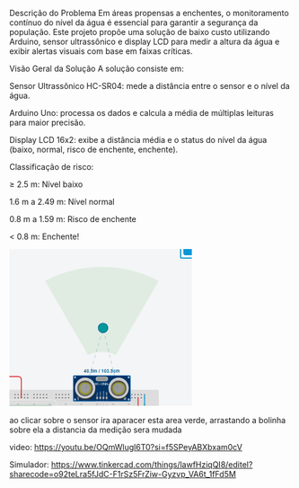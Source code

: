 Descrição do Problema
Em áreas propensas a enchentes, o monitoramento contínuo do nível da água é essencial para garantir a segurança da população. Este projeto propõe uma solução de baixo custo utilizando Arduino, sensor ultrassônico e display LCD para medir a altura da água e exibir alertas visuais com base em faixas críticas.

Visão Geral da Solução
A solução consiste em:

Sensor Ultrassônico HC-SR04: mede a distância entre o sensor e o nível da água.

Arduino Uno: processa os dados e calcula a média de múltiplas leituras para maior precisão.

Display LCD 16x2: exibe a distância média e o status do nível da água (baixo, normal, risco de enchente, enchente).

Classificação de risco:

≥ 2.5 m: Nível baixo

1.6 m a 2.49 m: Nível normal

0.8 m a 1.59 m: Risco de enchente

< 0.8 m: Enchente!

![alt text]({B0327BCE-AC3F-4E15-8CD7-FA1BAC465C7E}.png)

ao clicar sobre o sensor ira aparacer esta area verde, arrastando a bolinha sobre ela a distancia da medição sera mudada

video: https://youtu.be/OQmWlugl6T0?si=f5SPeyABXbxam0cV

Simulador: https://www.tinkercad.com/things/lawfHziqQI8/editel?sharecode=o92teLra5fJdC-F1rSz5FrZiw-Gyzvp_VA6t_1fFd5M